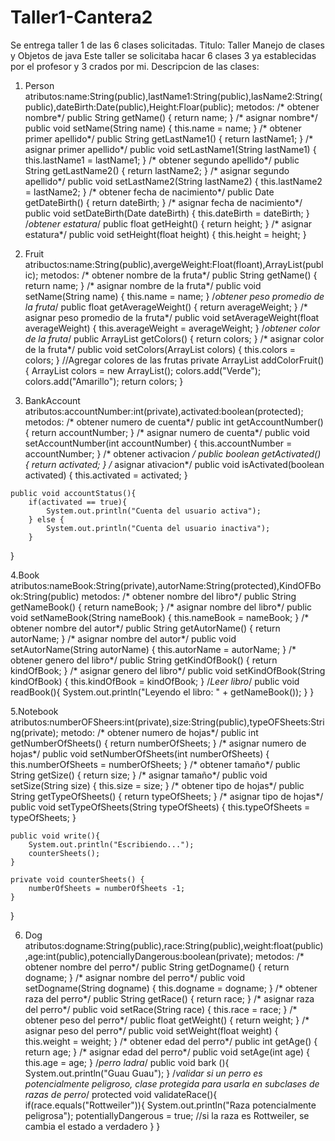 # Taller1-Cantera2
Se entrega taller 1 de las 6 clases solicitadas.
Titulo: Taller Manejo de clases y Objetos de java
Este taller se solicitaba hacar 6 clases 3 ya establecidas por el profesor y 3 crados por mi.
Descripcion de las clases:
1. Person
atributos:name:String(public),lastName1:String(public),lasName2:String(public),dateBirth:Date(public),Height:Floar(public);
metodos:
    /* obtener nombre*/
    public String getName() {
        return name;
    }
    /* asignar nombre*/
    public void setName(String name) {
        this.name = name;
    }
    /* obtener primer apellido*/
    public String getLastName1() {
        return lastName1;
    }
    /* asignar primer apellido*/
    public void setLastName1(String lastName1) {
        this.lastName1 = lastName1;
    }
    /* obtener segundo apellido*/
    public String getLastName2() {
        return lastName2;
    }
    /* asignar segundo apellido*/
    public void setLastName2(String lastName2) {
        this.lastName2 = lastName2;
    }
    /* obtener fecha de nacimiento*/
    public Date getDateBirth() {
        return dateBirth;
    }
    /* asignar fecha de nacimiento*/
    public void setDateBirth(Date dateBirth) {
        this.dateBirth = dateBirth;
    }
    /*obtener estatura*/
    public float getHeight() {
        return height;
    }
    /* asignar estatura*/
    public void setHeight(float height) {
        this.height = height;
    }
    
2. Fruit
  atribuctos:name:String(public),avergeWeight:Float(floant),ArrayList<String>(public);
  metodos:
   /* obtener nombre de la fruta*/
    public String getName() {
        return name;
    }
    /* asignar nombre de la fruta*/
    public void setName(String name) {
        this.name = name;
    }
    /*obtener peso promedio de la fruta*/
    public float getAverageWeight() {
        return averageWeight;
    }
    /* asignar peso promedio de la fruta*/
    public void setAverageWeight(float averageWeight) {
        this.averageWeight = averageWeight;
    }
    /*obtener color de la fruta*/
    public ArrayList<String> getColors() {
        return colors;
    }
    /* asignar color de la fruta*/
    public void setColors(ArrayList<String> colors) {
        this.colors = colors;
    }
    //Agregar colores de las frutas
    private ArrayList<String> addColorFruit(){
        ArrayList<String> colors = new ArrayList<String>();
        colors.add("Verde");
        colors.add("Amarillo");
        return colors;
    }
  
  3. BankAccount
  atributos:accountNumber:int(private),activated:boolean(protected);
  metodos:
  /* obtener numero de cuenta*/
    public int getAccountNumber() {
        return accountNumber;
    }
    /* asignar numero de cuenta*/
    public void setAccountNumber(int accountNumber) {
        this.accountNumber = accountNumber;
    }
    /* obtener activacion */
    public boolean getActivated() {
        return activated;
    }
    /* asignar ativacion*/
    public void isActivated(boolean activated) {
        this.activated = activated;
    }

    public void accountStatus(){
        if(activated == true){
            System.out.println("Cuenta del usuario activa");
        } else {
            System.out.println("Cuenta del usuario inactiva");
        }
  }
  
  4.Book
  atributos:nameBook:String(private),autorName:String(protected),KindOFBook:String(public)
  metodos:
  /* obtener nombre del libro*/
    public String getNameBook() {
        return nameBook;
    }
    /* asignar nombre del libro*/
    public void setNameBook(String nameBook) {
        this.nameBook = nameBook;
    }
    /* obtener nombre del autor*/
    public String getAutorName() {
        return autorName;
    }
    /* asignar nombre del autor*/
    public void setAutorName(String autorName) {
        this.autorName = autorName;
    }
    /* obtener genero del libro*/
    public String getKindOfBook() {
        return kindOfBook;
    }
    /* asignar genero del libro*/
    public void setKindOfBook(String kindOfBook) {
        this.kindOfBook = kindOfBook;
    }
    /*Leer libro*/
    public void readBook(){
        System.out.println("Leyendo el libro: " + getNameBook());
    }
  }
  
  5.Notebook
  atributos:numberOFSheers:int(private),size:String(public),typeOFSheets:String(private);
  metodo:
   /* obtener numero de hojas*/
    public int getNumberOfSheets() {
        return numberOfSheets;
    }
    /* asignar numero de hojas*/
    public void setNumberOfSheets(int numberOfSheets) {
        this.numberOfSheets = numberOfSheets;
    }
    /* obtener tamaño*/
    public String getSize() {
        return size;
    }
    /* asignar tamaño*/
    public void setSize(String size) {
        this.size = size;
    }
    /* obtener tipo de hojas*/
    public String getTypeOfSheets() {
        return typeOfSheets;
    }
    /* asignar tipo de hojas*/
    public void setTypeOfSheets(String typeOfSheets) {
        this.typeOfSheets = typeOfSheets;
    }

    public void write(){
        System.out.println("Escribiendo...");
        counterSheets();
    }

    private void counterSheets() {
        numberOfSheets = numberOfSheets -1;
    }

}
  
 6. Dog
  atributos:dogname:String(public),race:String(public),weight:float(public),age:int(public),potenciallyDangerous:boolean(private);
  metodos:
  /* obtener nombre del perro*/
    public String getDogname() {
        return dogname;
    }
    /* asignar nombre del perro*/
    public void setDogname(String dogname) {
        this.dogname = dogname;
    }
    /* obtener raza del perro*/
    public String getRace() {
        return race;
    }
    /* asignar raza del perro*/
    public void setRace(String race) {
        this.race = race;
    }
    /* obtener peso del perro*/
    public float getWeight() {
        return weight;
    }
    /* asignar peso del perro*/
    public void setWeight(float weight) {
        this.weight = weight;
    }
    /* obtener edad del perro*/
    public int getAge() {
        return age;
    }
    /* asignar edad del perro*/
    public void setAge(int age) {
        this.age = age;
    }
    /*perro ladra*/
    public void bark (){
        System.out.println("Guau Guau");
    }
    /*validar si un perro es potencialmente peligroso, clase protegida para usarla en subclases de razas de perro*/
    protected void validateRace(){
        if(race.equals("Rottweiler")){
            System.out.println("Raza potencialmente peligrosa");
            potentiallyDangerous = true; //si la raza es Rottweiler, se cambia el estado a verdadero
        }
    }
  
  
